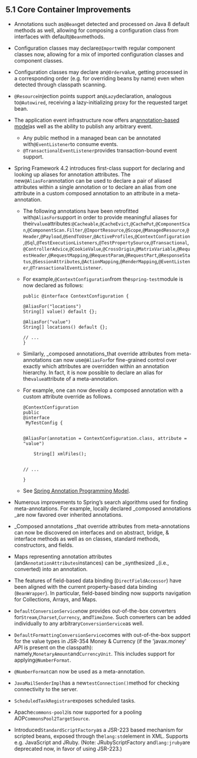 ## 5.1 Core Container Improvements

* Annotations such as`@Bean`get detected and processed on Java 8 default methods as well, allowing for composing a configuration class from interfaces with default`@Bean`methods.
* Configuration classes may declare`@Import`with regular component classes now, allowing for a mix of imported configuration classes and component classes.
* Configuration classes may declare an`@Order`value, getting processed in a corresponding order \(e.g. for overriding beans by name\) even when detected through classpath scanning.
* `@Resource`injection points support an`@Lazy`declaration, analogous to`@Autowired`, receiving a lazy-initializing proxy for the requested target bean.
* The application event infrastructure now offers an[annotation-based model](https://docs.spring.io/spring/docs/current/spring-framework-reference/htmlsingle/#context-functionality-events-annotation)as well as the ability to publish any arbitrary event.

  * Any public method in a managed bean can be annotated with`@EventListener`to consume events.
  * `@TransactionalEventListener`provides transaction-bound event support.

* Spring Framework 4.2 introduces first-class support for declaring and looking up aliases for annotation attributes. The new`@AliasFor`annotation can be used to declare a pair of aliased attributes within a single annotation or to declare an alias from one attribute in a custom composed annotation to an attribute in a meta-annotation.

  * The following annotations have been retrofitted with`@AliasFor`support in order to provide meaningful aliases for their`value`attributes:`@Cacheable`,`@CacheEvict`,`@CachePut`,`@ComponentScan`,`@ComponentScan.Filter`,`@ImportResource`,`@Scope`,`@ManagedResource`,`@Header`,`@Payload`,`@SendToUser`,`@ActiveProfiles`,`@ContextConfiguration`,`@Sql`,`@TestExecutionListeners`,`@TestPropertySource`,`@Transactional`,`@ControllerAdvice`,`@CookieValue`,`@CrossOrigin`,`@MatrixVariable`,`@RequestHeader`,`@RequestMapping`,`@RequestParam`,`@RequestPart`,`@ResponseStatus`,`@SessionAttributes`,`@ActionMapping`,`@RenderMapping`,`@EventListener`,`@TransactionalEventListener`.
  * For example,`@ContextConfiguration`from the`spring-test`module is now declared as follows:

    ```
    public @interface ContextConfiguration {

    @AliasFor("locations")
    String[] value() default {};

    @AliasFor("value")
    String[] locations() default {};

    // ...
    }
    ```

  * Similarly, _composed annotations_that override attributes from meta-annotations can now use`@AliasFor`for fine-grained control over exactly which attributes are overridden within an annotation hierarchy. In fact, it is now possible to declare an alias for the`value`attribute of a meta-annotation.
  * For example, one can now develop a composed annotation with a custom attribute override as follows.

    ```
    @ContextConfiguration
    public
    @interface
     MyTestConfig {

    
    @AliasFor(annotation = ContextConfiguration.class, attribute = "value")

        String[] xmlFiles();

    
    // ...

    }
    ```

  * See [Spring Annotation Programming Model](https://docs.spring.io/spring/docs/current/spring-framework-reference/htmlsingle/#annotation-programming-model).

* Numerous improvements to Spring’s search algorithms used for finding meta-annotations. For example, locally declared _composed annotations _are now favored over inherited annotations.
* _Composed annotations _that override attributes from meta-annotations can now be discovered on interfaces and on abstract, bridge, & interface methods as well as on classes, standard methods, constructors, and fields.
* Maps representing annotation attributes \(and`AnnotationAttributes`instances\) can be _synthesized _\(i.e., converted\) into an annotation.
* The features of field-based data binding \(`DirectFieldAccessor`\) have been aligned with the current property-based data binding \(`BeanWrapper`\). In particular, field-based binding now supports navigation for Collections, Arrays, and Maps.
* `DefaultConversionService`now provides out-of-the-box converters for`Stream`,`Charset`,`Currency`, and`TimeZone`. Such converters can be added individually to any arbitrary`ConversionService`as well.
* `DefaultFormattingConversionService`comes with out-of-the-box support for the value types in JSR-354 Money & Currency \(if the 'javax.money' API is present on the classpath\): namely,`MonetaryAmount`and`CurrencyUnit`. This includes support for applying`@NumberFormat`.
* `@NumberFormat`can now be used as a meta-annotation.
* `JavaMailSenderImpl`has a new`testConnection()`method for checking connectivity to the server.
* `ScheduledTaskRegistrar`exposes scheduled tasks.
* Apache`commons-pool2`is now supported for a pooling AOP`CommonsPool2TargetSource`.
* Introduced`StandardScriptFactory`as a JSR-223 based mechanism for scripted beans, exposed through the`lang:std`element in XML. Supports e.g. JavaScript and JRuby. \(Note: JRubyScriptFactory and`lang:jruby`are deprecated now, in favor of using JSR-223.\)



